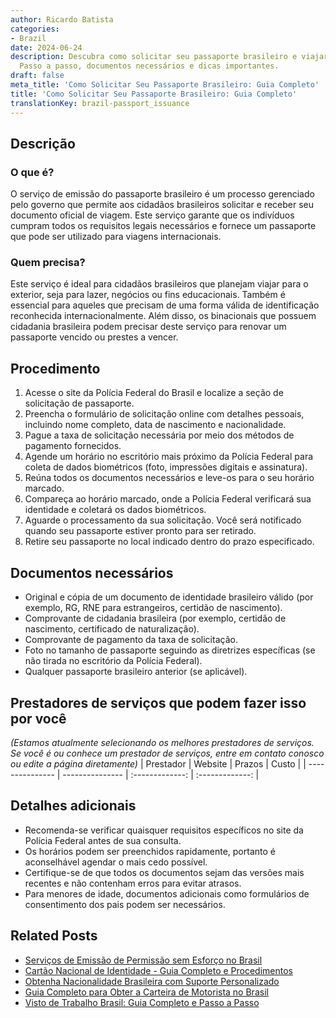 ```yaml
---
author: Ricardo Batista
categories:
- Brazil
date: 2024-06-24
description: Descubra como solicitar seu passaporte brasileiro e viajar para o exterior.
  Passo a passo, documentos necessários e dicas importantes.
draft: false
meta_title: 'Como Solicitar Seu Passaporte Brasileiro: Guia Completo'
title: 'Como Solicitar Seu Passaporte Brasileiro: Guia Completo'
translationKey: brazil-passport_issuance
---
```



## Descrição
### O que é?
O serviço de emissão do passaporte brasileiro é um processo gerenciado pelo governo que permite aos cidadãos brasileiros solicitar e receber seu documento oficial de viagem. Este serviço garante que os indivíduos cumpram todos os requisitos legais necessários e fornece um passaporte que pode ser utilizado para viagens internacionais.

### Quem precisa?
Este serviço é ideal para cidadãos brasileiros que planejam viajar para o exterior, seja para lazer, negócios ou fins educacionais. Também é essencial para aqueles que precisam de uma forma válida de identificação reconhecida internacionalmente. Além disso, os binacionais que possuem cidadania brasileira podem precisar deste serviço para renovar um passaporte vencido ou prestes a vencer.

## Procedimento

1. Acesse o site da Polícia Federal do Brasil e localize a seção de solicitação de passaporte.
2. Preencha o formulário de solicitação online com detalhes pessoais, incluindo nome completo, data de nascimento e nacionalidade.
3. Pague a taxa de solicitação necessária por meio dos métodos de pagamento fornecidos.
4. Agende um horário no escritório mais próximo da Polícia Federal para coleta de dados biométricos (foto, impressões digitais e assinatura).
5. Reúna todos os documentos necessários e leve-os para o seu horário marcado.
6. Compareça ao horário marcado, onde a Polícia Federal verificará sua identidade e coletará os dados biométricos.
7. Aguarde o processamento da sua solicitação. Você será notificado quando seu passaporte estiver pronto para ser retirado.
8. Retire seu passaporte no local indicado dentro do prazo especificado.


## Documentos necessários

- Original e cópia de um documento de identidade brasileiro válido (por exemplo, RG, RNE para estrangeiros, certidão de nascimento).
- Comprovante de cidadania brasileira (por exemplo, certidão de nascimento, certificado de naturalização).
- Comprovante de pagamento da taxa de solicitação.
- Foto no tamanho de passaporte seguindo as diretrizes específicas (se não tirada no escritório da Polícia Federal).
- Qualquer passaporte brasileiro anterior (se aplicável).


## Prestadores de serviços que podem fazer isso por você
_(Estamos atualmente selecionando os melhores prestadores de serviços. Se você é ou conhece um prestador de serviços, entre em contato conosco ou edite a página diretamente)_
| Prestador       |     Website     |     Prazos       |       Custo     |
| --------------- | --------------- |  :-------------: | :-------------: |

## Detalhes adicionais

- Recomenda-se verificar quaisquer requisitos específicos no site da Polícia Federal antes de sua consulta.
- Os horários podem ser preenchidos rapidamente, portanto é aconselhável agendar o mais cedo possível.
- Certifique-se de que todos os documentos sejam das versões mais recentes e não contenham erros para evitar atrasos.
- Para menores de idade, documentos adicionais como formulários de consentimento dos pais podem ser necessários.
## Related Posts

- [Serviços de Emissão de Permissão sem Esforço no Brasil](https://tramitit.com/pt/guides/brazil/emiss%C3%A3o_de_alvar%C3%A1/)
- [Cartão Nacional de Identidade - Guia Completo e Procedimentos](https://tramitit.com/pt/guides/brazil/documento_de_identidade/)
- [Obtenha Nacionalidade Brasileira com Suporte Personalizado](https://tramitit.com/pt/guides/brazil/solicita%C3%A7%C3%A3o_de_nacionalidade/)
- [Guia Completo para Obter a Carteira de Motorista no Brasil](https://tramitit.com/pt/guides/brazil/carteira_de_motorista/)
- [Visto de Trabalho Brasil: Guia Completo e Passo a Passo](https://tramitit.com/pt/guides/brazil/visto_de_trabalho/)
